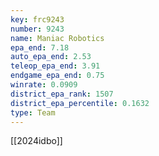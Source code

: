 ```yaml
---
key: frc9243
number: 9243
name: Maniac Robotics
epa_end: 7.18
auto_epa_end: 2.53
teleop_epa_end: 3.91
endgame_epa_end: 0.75
winrate: 0.0909
district_epa_rank: 1507
district_epa_percentile: 0.1632
type: Team
---
```

[[2024idbo]]
